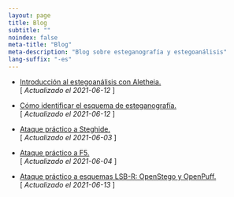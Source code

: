 ```yaml
---
layout: page
title: Blog
subtitle: "" 
noindex: false
meta-title: "Blog"
meta-description: "Blog sobre esteganografía y estegoanálisis"
lang-suffix: "-es"
---
```


- [Introducción al estegoanálisis con Aletheia.](/stego/aletheia/intro-es)
  <br>[ *Actualizado el 2021-06-12* ]

- [Cómo identificar el esquema de esteganografía.](/stego/aletheia/identify-es)
  <br>[ *Actualizado el 2021-06-12* ]

- [Ataque práctico a Steghide.](/stego/aletheia/steghide-attack-es)
  <br>[ *Actualizado el 2021-06-03* ]

- [Ataque práctico a F5.](/stego/aletheia/f5-attack-es)
  <br>[ *Actualizado el 2021-06-04* ]

- [Ataque práctico a esquemas LSB-R: OpenStego y OpenPuff.](/stego/aletheia/lsbr-attack-es)
  <br>[ *Actualizado el 2021-06-13* ]


